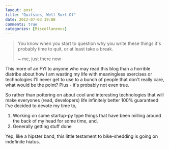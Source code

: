 ```yaml
---
layout: post
title: "Quitsies, Well Sort Of"
date: 2012-07-03 19:08
comments: true
categories: [Miscellaneous]
---
```


> You know when you start to question why you write these things it's probably time to quit, or at least take a break.  
>
>  ~ me, just there now

This more of an FYI to anyone who may read this blog than a horrible diatribe about how I am wasting my life with meaningless exercises or technologies I'll never get to use to a bunch of people that don't really care, what would be the point?  Plus - it's probably not even true. 

So rather than pottering on about cool and interesting technologies that will make everyones (read, developers) life infinitely better 100% guaranteed I've decided to devote my time to, 

1. Working on some startup-py type things that have been milling around the back of my head for some time, and, 
2. Generally getting stuff done 

Yep, like a hipster band, this little testament to bike-shedding is going on indefinite hiatus.